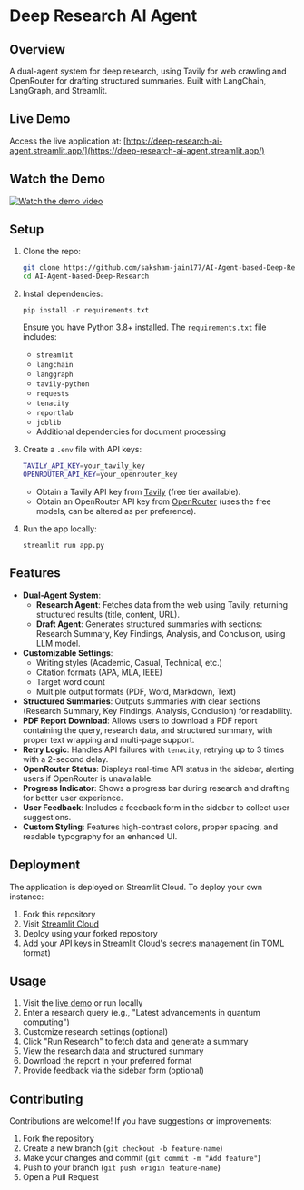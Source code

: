# Deep Research AI Agent

## Overview

A dual-agent system for deep research, using Tavily for web crawling and OpenRouter for drafting structured summaries. Built with LangChain, LangGraph, and Streamlit.

## Live Demo

Access the live application at: [https://deep-research-ai-agent.streamlit.app/](https://deep-research-ai-agent.streamlit.app/)

## Watch the Demo

[![Watch the demo video](https://i.vimeocdn.com/video/2006782380-10ad9763c14f305a030d0d013b1c71528b7b836637d609c0829e52980037c6d3-d_640x360)](https://vimeo.com/1076886152)

## Setup

1. Clone the repo:

    ``` bash
    git clone https://github.com/saksham-jain177/AI-Agent-based-Deep-Research.git
    cd AI-Agent-based-Deep-Research
   ```

2. Install dependencies:

   ``` pip install -r requirements.txt ```

      Ensure you have Python 3.8+ installed. The `requirements.txt` file includes:
   - `streamlit`
   - `langchain`
   - `langgraph`
   - `tavily-python`
   - `requests`
   - `tenacity`
   - `reportlab`
   - `joblib`
   - Additional dependencies for document processing

3. Create a `.env` file with API keys:

      ```bash
      TAVILY_API_KEY=your_tavily_key
      OPENROUTER_API_KEY=your_openrouter_key
      ```

      - Obtain a Tavily API key from [Tavily](https://tavily.com) (free tier available).
      - Obtain an OpenRouter API key from [OpenRouter](https://openrouter.ai) (uses the free models, can be altered as per preference).

4. Run the app locally:

      ```streamlit run app.py```

## Features

- **Dual-Agent System**:
  - **Research Agent**: Fetches data from the web using Tavily, returning structured results (title, content, URL).
  - **Draft Agent**: Generates structured summaries with sections: Research Summary, Key Findings, Analysis, and Conclusion, using LLM model.
- **Customizable Settings**:
  - Writing styles (Academic, Casual, Technical, etc.)
  - Citation formats (APA, MLA, IEEE)
  - Target word count
  - Multiple output formats (PDF, Word, Markdown, Text)
- **Structured Summaries**: Outputs summaries with clear sections (Research Summary, Key Findings, Analysis, Conclusion) for readability.
- **PDF Report Download**: Allows users to download a PDF report containing the query, research data, and structured summary, with proper text wrapping and multi-page support.
- **Retry Logic**: Handles API failures with `tenacity`, retrying up to 3 times with a 2-second delay.
- **OpenRouter Status**: Displays real-time API status in the sidebar, alerting users if OpenRouter is unavailable.
- **Progress Indicator**: Shows a progress bar during research and drafting for better user experience.
- **User Feedback**: Includes a feedback form in the sidebar to collect user suggestions.
- **Custom Styling**: Features high-contrast colors, proper spacing, and readable typography for an enhanced UI.

## Deployment

The application is deployed on Streamlit Cloud. To deploy your own instance:

1. Fork this repository
2. Visit [Streamlit Cloud](https://share.streamlit.io)
3. Deploy using your forked repository
4. Add your API keys in Streamlit Cloud's secrets management (in TOML format)

## Usage

1. Visit the [live demo](https://deep-research-ai-agent.streamlit.app/) or run locally
2. Enter a research query (e.g., "Latest advancements in quantum computing")
3. Customize research settings (optional)
4. Click "Run Research" to fetch data and generate a summary
5. View the research data and structured summary
6. Download the report in your preferred format
7. Provide feedback via the sidebar form (optional)

## Contributing

Contributions are welcome! If you have suggestions or improvements:

1. Fork the repository
2. Create a new branch (`git checkout -b feature-name`)
3. Make your changes and commit (`git commit -m "Add feature"`)
4. Push to your branch (`git push origin feature-name`)
5. Open a Pull Request
